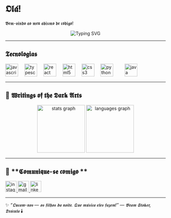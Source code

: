 # 𝕺𝖑𝖆́!  
𝕭𝖊𝖒-𝖛𝖎𝖓𝖉𝖔 𝖆𝖔 𝖒𝖊𝖚 𝖆𝖇𝖎𝖘𝖒𝖔 𝖉𝖊 𝖈𝖔́𝖉𝖎𝖌𝖔!

<p align="center">
  <img src="https://readme-typing-svg.demolab.com?font=Black+Ops+One&size=30&duration=3000&pause=1000&color=8B0000&center=true&vCenter=true&width=500&lines=Stephanie+Caroll;Desenvolvedora+Full-Stack;Codificando+no+Escuro" alt="Typing SVG" />
</p>

---

## **𝕿𝖊𝖈𝖓𝖔𝖑𝖔𝖌𝖎𝖆𝖘**

<div align="left">
  <img src="https://cdn.jsdelivr.net/gh/devicons/devicon/icons/javascript/javascript-original.svg" height="40" alt="javascript logo" />
  <img width="12" />
  <img src="https://cdn.jsdelivr.net/gh/devicons/devicon/icons/typescript/typescript-original.svg" height="40" alt="typescript logo" />
  <img width="12" />
  <img src="https://cdn.jsdelivr.net/gh/devicons/devicon/icons/react/react-original.svg" height="40" alt="react logo" />
  <img width="12" />
  <img src="https://cdn.jsdelivr.net/gh/devicons/devicon/icons/html5/html5-original.svg" height="40" alt="html5 logo" />
  <img width="12" />
  <img src="https://cdn.jsdelivr.net/gh/devicons/devicon/icons/css3/css3-original.svg" height="40" alt="css3 logo" />
  <img width="12" />
  <img src="https://cdn.jsdelivr.net/gh/devicons/devicon/icons/python/python-original.svg" height="40" alt="python logo" />
  <img width="12" />
  <img width="12" />
  <img src="https://cdn.jsdelivr.net/gh/devicons/devicon/icons/java/java-original.svg" height="40" alt="java logo" />
</div>

---

## 📜 **𝖂𝖗𝖎𝖙𝖎𝖓𝖌𝖘 𝖔𝖋 𝖙𝖍𝖊 𝕯𝖆𝖗𝖐 𝕬𝖗𝖙𝖘**

<div align="center">
  <img src="https://github-readme-stats.vercel.app/api?username=StephanieCaroll&show_icons=true&include_all_commits=true&count_private=true&theme=dark&hide_border=true&bg_color=000000&title_color=8B0000&text_color=FFFFFF&icon_color=8B0000" height="150" alt="stats graph" />
  <img src="https://github-readme-stats.vercel.app/api/top-langs?username=StephanieCaroll&layout=compact&langs_count=5&theme=dark&hide_border=true&bg_color=000000&title_color=8B0000&text_color=FFFFFF&icon_color=8B0000" height="150" alt="languages graph" />
</div>

---

## 🦇 **𝕮𝖔𝖒𝖚𝖓𝖎𝖖𝖚𝖊-𝖘𝖊 𝖈𝖔𝖒𝖎𝖌𝖔 **

<div align="left">
  <a href="https://www.instagram.com/stephaniecaroldev/">
    <img src="https://img.shields.io/static/v1?message=Instagram&logo=instagram&label=&color=000000&logoColor=white&labelColor=&style=for-the-badge" height="35" alt="instagram logo" />
  </a>
  <a href="mailto:stephaniecarolinedev@gmail.com">
    <img src="https://img.shields.io/static/v1?message=Gmail&logo=gmail&label=&color=000000&logoColor=white&labelColor=&style=for-the-badge" height="35" alt="gmail logo" />
  </a>
  <a href="https://www.linkedin.com/in/stephanie-caroline-97973430b">
    <img src="https://img.shields.io/static/v1?message=LinkedIn&logo=linkedin&label=&color=000000&logoColor=white&labelColor=&style=for-the-badge" height="35" alt="linkedin logo" />
  </a>
</div>

---

✨ *“𝕺𝖚𝖈𝖆𝖒-𝖓𝖔𝖘 — 𝖔𝖘 𝖋𝖎𝖑𝖍𝖔𝖘 𝖉𝖆 𝖓𝖔𝖎𝖙𝖊. 𝕼𝖚𝖊 𝖒𝖚́𝖘𝖎𝖈𝖆 𝖊𝖑𝖊𝖘 𝖋𝖆𝖟𝖊𝖒!” — 𝕭𝖗𝖆𝖒 𝕾𝖙𝖔𝖐𝖊𝖗, 𝕯𝖗𝖆́𝖈𝖚𝖑𝖆* 🕯️  

